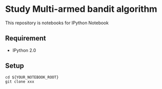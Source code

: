 # Study Multi-armed bandit algorithm

This repository is notebooks for IPython Notebook

## Requirement

- IPython 2.0

## Setup

```
cd ${YOUR_NOTEBOOK_ROOT}
git clone xxx
```
